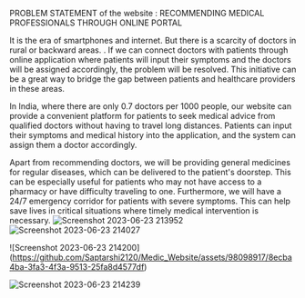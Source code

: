 PROBLEM STATEMENT of the website : RECOMMENDING MEDICAL PROFESSIONALS THROUGH ONLINE PORTAL

It is the era of smartphones and internet. But there is a scarcity of doctors in rural or backward areas. . If we
can connect doctors with patients through online application where patients will input their symptoms
and the doctors will be assigned accordingly, the problem will be resolved. This initiative can be a great way
to bridge the gap between patients and healthcare providers in these areas.

In India, where there are only 0.7 doctors per 1000 people, our website can provide a convenient platform
for patients to seek medical advice from qualified doctors without having to travel long distances. Patients
can input their symptoms and medical history into the application, and the system can assign them a
doctor accordingly.

Apart from recommending doctors, we will be providing general medicines for regular diseases, which can
be delivered to the patient's doorstep. This can be especially useful for patients who may not have access to
a pharmacy or have difficulty traveling to one. Furthermore, we will have a 24/7 emergency corridor for
patients with severe symptoms. This can help save lives in critical situations where timely medical
intervention is necessary.
![Screenshot 2023-06-23 213952](https://github.com/Saptarshi2120/Medic_Website/assets/98098917/e64307ab-676d-4921-bd79-108b7a018126)
![Screenshot 2023-06-23 214027](https://github.com/Saptarshi2120/Medic_Website/assets/98098917/0c2b889a-cd7c-44a5-a2b9-863033f63c74)

![Screenshot 2023-06-23 214200]
(https://github.com/Saptarshi2120/Medic_Website/assets/98098917/8ecba4ba-3fa3-4f3a-9513-25fa8d4577df)

![Screenshot 2023-06-23 214239](https://github.com/Saptarshi2120/Medic_Website/assets/98098917/3598b001-930e-49ab-8b18-43f7c6e20ee6)
